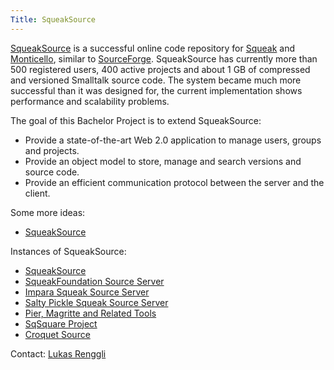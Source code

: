 ```yaml
---
Title: SqueakSource
---
```


[SqueakSource](http://www.squeaksource.com) is a successful online code repository for [Squeak](http://www.squeak.org) and [Monticello](http://www.wiresong.ca/Monticello/), similar to [SourceForge](http://www.sourceforge.net). SqueakSource has currently more than 500 registered users, 400 active projects and about 1 GB of compressed and versioned Smalltalk source code. The system became much more successful than it was designed for, the current implementation shows performance and scalability problems.

The goal of this Bachelor Project is to extend SqueakSource:


-  Provide a state-of-the-art Web 2.0 application to manage users, groups and projects.
-  Provide an object model to store, manage and search versions and source code.
-  Provide an efficient communication protocol between the server and the client.

Some more ideas:


-  [SqueakSource](%base_url%/wiki/projects/archive/squeaksource)

Instances of SqueakSource:

-  [SqueakSource](http://www.squeaksource.com)
-  [SqueakFoundation Source Server](http://source.squeakfoundation.org)
-  [Impara Squeak Source Server](http://source.impara.de)
-  [Salty Pickle Squeak Source Server](http://squeak.saltypickle.com)
-  [Pier, Magritte and Related Tools](http://mc.lukas-renggli.ch)
-  [SqSquare Project](http://squeaksource.blueplane.jp)
-  [Croquet Source](http://hedgehog.software.umn.edu:8888)

Contact: [Lukas Renggli](http://www.lukas-renggli.ch)
